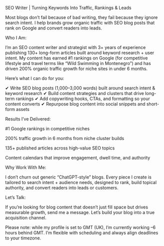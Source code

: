 SEO Writer | Turning Keywords Into Traffic, Rankings & Leads 


Most blogs don’t fail because of bad writing, they fail because they ignore search intent. I help brands grow organic traffic with SEO blog posts that rank on Google and convert readers into leads.

Who I Am:

I’m an SEO content writer and strategist with 3+ years of experience publishing 130+ long-form articles built around keyword research + user intent. My content has earned #1 rankings on Google (for competitive lifestyle and travel terms like “Wild Swimming in Montenegro”) and has driven 200% organic traffic growth for niche sites in under 6 months.

Here’s what I can do for you:

✔ Write SEO blog posts (1,000–3,000 words) built around search intent & keyword research
✔ Build content strategies and clusters that drive long-term rankings
✔ Add copywriting hooks, CTAs, and formatting so your content converts
✔ Repurpose blog content into social snippets and short-form assets

Results I’ve Delivered:

#1 Google rankings in competitive niches

200% traffic growth in 6 months from niche cluster builds

135+ published articles across high-value SEO topics

Content calendars that improve engagement, dwell time, and authority

Why Work With Me:

I don’t churn out generic “ChatGPT-style” blogs. Every piece I create is tailored to search intent + audience needs, designed to rank, build topical authority, and convert readers into leads or customers.

Let’s Talk:

If you’re looking for blog content that doesn’t just fill space but drives measurable growth, send me a message. Let’s build your blog into a true acquisition channel.

Please note: while my profile is set to GMT (UK), I’m currently working –6 hours behind GMT. I’m flexible with scheduling and always align deadlines to your timezone.
